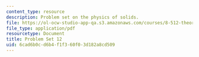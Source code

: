```yaml
---
content_type: resource
description: Problem set on the physics of solids.
file: https://ol-ocw-studio-app-qa.s3.amazonaws.com/courses/8-512-theory-of-solids-ii-spring-2009/6cad6b0cd6b4f1f360f03d182a8cd509_MIT8_512s09_pset12.pdf
file_type: application/pdf
resourcetype: Document
title: Problem Set 12
uid: 6cad6b0c-d6b4-f1f3-60f0-3d182a8cd509
---
```

